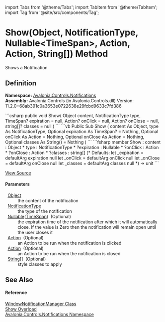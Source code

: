 import Tabs from '@theme/Tabs'; 
import TabItem from '@theme/TabItem'; 
import Tag from '@site/src/components/Tag'; 

# Show(Object, NotificationType, Nullable&lt;TimeSpan&gt;, Action, Action, String[]) Method


Shows a Notification



## Definition
**Namespace:** <a href="N_Avalonia_Controls_Notifications">Avalonia.Controls.Notifications</a>  
**Assembly:** Avalonia.Controls (in Avalonia.Controls.dll) Version: 11.2.0+68ab391c0a3653e0722638e29fcbd9633c7fd386

<Tabs groupId="api-code-preview">
<TabItem value="csharp" label="C#">
```csharp
public void Show(
	Object content,
	NotificationType type,
	TimeSpan? expiration = null,
	Action? onClick = null,
	Action? onClose = null,
	string[]? classes = null
)
```
</TabItem>
<TabItem value="vb" label="VB">
```vb
Public Sub Show ( 
	content As Object,
	type As NotificationType,
	Optional expiration As TimeSpan? = Nothing,
	Optional onClick As Action = Nothing,
	Optional onClose As Action = Nothing,
	Optional classes As String() = Nothing
)
```
</TabItem>
<TabItem value="fsharp" label="F#">
```fsharp
member Show : 
        content : Object * 
        type : NotificationType * 
        ?expiration : Nullable<TimeSpan> * 
        ?onClick : Action * 
        ?onClose : Action * 
        ?classes : string[] 
(* Defaults:
        let _expiration = defaultArg expiration null
        let _onClick = defaultArg onClick null
        let _onClose = defaultArg onClose null
        let _classes = defaultArg classes null
*)
-> unit 
```
</TabItem>
</Tabs>



<a href="https://github.com/AvaloniaUI/Avalonia/tree/master/srcAvalonia.Controls/Notifications/WindowNotificationManager.cs" title="View the source code">View Source</a>



#### Parameters
<dl><dt>  <a href="https://learn.microsoft.com/dotnet/api/system.object" target="_blank" rel="noopener noreferrer">Object</a></dt><dd>the content of the notification</dd><dt>  <a href="T_Avalonia_Controls_Notifications_NotificationType">NotificationType</a></dt><dd>the type of the notification</dd><dt>  <a href="https://learn.microsoft.com/dotnet/api/system.nullable-1" target="_blank" rel="noopener noreferrer">Nullable</a>(<a href="https://learn.microsoft.com/dotnet/api/system.timespan" target="_blank" rel="noopener noreferrer">TimeSpan</a>)  (Optional)</dt><dd>the expiration time of the notification after which it will automatically close. If the value is Zero then the notification will remain open until the user closes it</dd><dt>  <a href="https://learn.microsoft.com/dotnet/api/system.action" target="_blank" rel="noopener noreferrer">Action</a>  (Optional)</dt><dd>an Action to be run when the notification is clicked</dd><dt>  <a href="https://learn.microsoft.com/dotnet/api/system.action" target="_blank" rel="noopener noreferrer">Action</a>  (Optional)</dt><dd>an Action to be run when the notification is closed</dd><dt>  <a href="https://learn.microsoft.com/dotnet/api/system.string" target="_blank" rel="noopener noreferrer">String</a>[]  (Optional)</dt><dd>style classes to apply</dd></dl>

## See Also


#### Reference
<a href="T_Avalonia_Controls_Notifications_WindowNotificationManager">WindowNotificationManager Class</a>  
<a href="Overload_Avalonia_Controls_Notifications_WindowNotificationManager_Show">Show Overload</a>  
<a href="N_Avalonia_Controls_Notifications">Avalonia.Controls.Notifications Namespace</a>  
